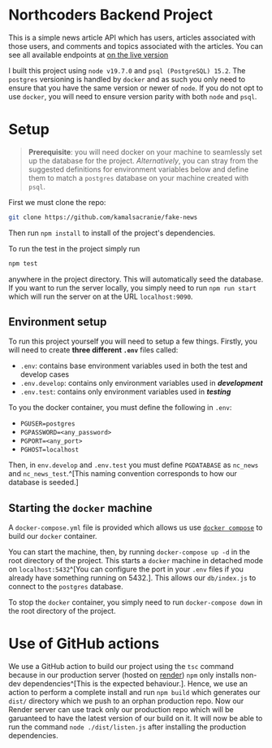 # Northcoders Backend Project

This is a simple news article API which has users, articles associated with
those users, and comments and topics associated with the articles. You can see
all available endpoints at [on the live
version](https://fake-news-plu0.onrender.com/api)

I built this project using `node v19.7.0` and `psql (PostgreSQL) 15.2`. The
`postgres` versioning is handled by `docker` and as such you only need to ensure
that you have the same version or newer of `node`. If you do not opt to use
`docker`, you will need to ensure version parity with both `node` and `psql`.

# Setup

> **Prerequisite**: you will need docker on your machine to seamlessly set up
> the database for the project. *Alternatively*, you can stray from the
> suggested definitions for environment variables below and define them to match
> a `postgres` database on your machine created with `psql`.

First we must clone the repo:

```sh
git clone https://github.com/kamalsacranie/fake-news
```

Then run `npm install` to install of the project's dependencies.

To run the test in the project simply run

```sh
npm test
```

anywhere in the project directory. This will automatically seed the database. If
you want to run the server locally, you simply need to run `npm run start` which
will run the server on at the URL `localhost:9090`.

## Environment setup

To run this project yourself you will need to setup a few things. Firstly, you
will need to create **three different `.env`** files called:

- `.env`: contains base environment variables used in both the test and develop
  cases
- `.env.develop`: contains only environment variables used in ***development***
- `.env.test`: contains only environment variables used in ***testing***

To you the docker container, you must define the following in `.env`:

- `PGUSER=postgres`
- `PGPASSWORD=<any_password>`
- `PGPORT=<any_port>`
- `PGHOST=localhost`

Then, in `env.develop` and `.env.test` you must define `PGDATABASE` as `nc_news`
and `nc_news_test`.^[This naming convention corresponds to how our database is
seeded.]

## Starting the `docker` machine

A `docker-compose.yml` file is provided which allows us use [`docker
compose`](https://github.com/docker/compose) to build our `docker` container.

You can start the machine, then, by running `docker-compose up -d` in the root
directory of the project. This starts a `docker` machine in detached mode on
`localhost:5432`^[You can configure the port in your `.env` files if you already
have something running on 5432.]. This allows our `db/index.js` to connect to
the `postgres` database.

To stop the `docker` container, you simply need to run `docker-compose down` in
the root directory of the project.

# Use of GitHub actions

We use a GitHub action to build our project using the `tsc` command because in
our production server (hosted on [render](https://render.com)) `npm` only
installs non-dev dependencies^[This is the expected behaviour.]. Hence, we use
an action to perform a complete install and run `npm build` which generates our
`dist/` directory which we push to an orphan production repo. Now our Render
server can use track only our production repo which will be garuanteed to have
the latest version of our build on it. It will now be able to run the command
`node ./dist/listen.js` after installing the production dependencies.
